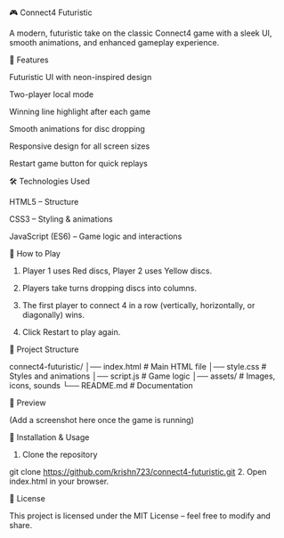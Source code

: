 🎮 Connect4 Futuristic

A modern, futuristic take on the classic Connect4 game with a sleek UI, smooth animations, and enhanced gameplay experience.

🚀 Features

Futuristic UI with neon-inspired design

Two-player local mode

Winning line highlight after each game

Smooth animations for disc dropping

Responsive design for all screen sizes

Restart game button for quick replays


🛠️ Technologies Used

HTML5 – Structure

CSS3 – Styling & animations

JavaScript (ES6) – Game logic and interactions


🎯 How to Play

1. Player 1 uses Red discs, Player 2 uses Yellow discs.


2. Players take turns dropping discs into columns.


3. The first player to connect 4 in a row (vertically, horizontally, or diagonally) wins.


4. Click Restart to play again.



📂 Project Structure

connect4-futuristic/
│── index.html        # Main HTML file
│── style.css         # Styles and animations
│── script.js         # Game logic
│── assets/           # Images, icons, sounds
└── README.md         # Documentation

📸 Preview

(Add a screenshot here once the game is running)

🔧 Installation & Usage

1. Clone the repository

git clone 
https://github.com/krishn723/connect4-futuristic.git
2. Open index.html in your browser.



📜 License

This project is licensed under the MIT License – feel free to modify and share.

